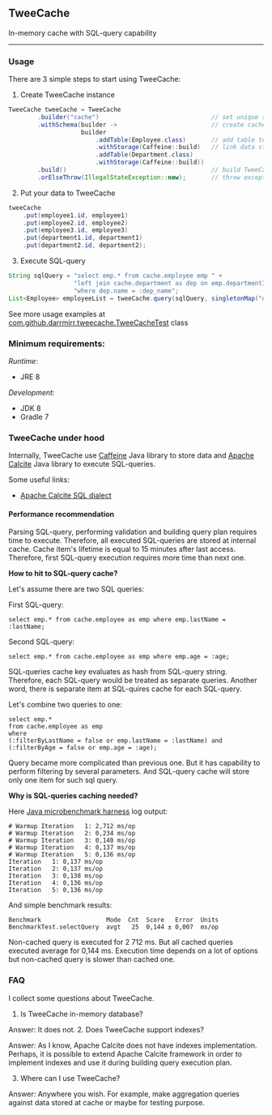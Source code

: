 ## TweeCache
In-memory cache with SQL-query capability
***

### Usage

There are 3 simple steps to start using TweeCache:

1. Create TweeCache instance
```java
TweeCache tweeCache = TweeCache
        .builder("cache")                               // set unique schema name
        .withSchema(builder ->                          // create cache schema
                    builder
                        .addTable(Employee.class)       // add table to schema
                        .withStorage(Caffeine::build)   // link data storage to table
                        .addTable(Department.class)
                        .withStorage(Caffeine::build))
        .build()                                        // build TweeCache
        .orElseThrow(IllegalStateException::new);       // throw exception if something goes wrong
```
2. Put your data to TweeCache
```java
tweeCache
    .put(employee1.id, employee1)
    .put(employee2.id, employee2)
    .put(employee3.id, employee3)
    .put(department1.id, department1)
    .put(department2.id, department2);
```
3. Execute SQL-query
```java
String sqlQuery = "select emp.* from cache.employee emp " +
                  "left join cache.department as dep on emp.departmentId = dep.id " +
                  "where dep.name = :dep_name";
List<Employee> employeeList = tweeCache.query(sqlQuery, singletonMap("dep_name", "IT department"), employeeRowMapper());
```

See more usage examples at [com.github.darrmirr.tweecache.TweeCacheTest](https://github.com/DarrMirr/TweeCache/blob/main/src/test/java/com/github/darrmirr/tweecache/TweeCacheTest.java) class

### Minimum requirements:

*Runtime:*
- JRE 8

*Development:*
- JDK 8
- Gradle 7

### TweeCache under hood

Internally, TweeCache use [Caffeine](https://github.com/ben-manes/caffeine) Java library to store data and [Apache Calcite](https://calcite.apache.org) Java library to execute SQL-queries.

Some useful links:
- [Apache Calcite SQL dialect](https://calcite.apache.org/docs/reference.html)

#### Performance recommendation

Parsing SQL-query, performing validation and building query plan requires time to execute. Therefore, all executed SQL-queries are stored at internal cache. Cache item's lifetime is equal to 15 minutes after last access. Therefore, first SQL-query execution requires more time than next one. 

**How to hit to SQL-query cache?**

Let's assume there are two SQL queries:

First SQL-query:
```sqlite-psql
select emp.* from cache.employee as emp where emp.lastName = :lastName;
```
Second SQL-query:
```sqlite-psql
select emp.* from cache.employee as emp where emp.age = :age;
```
SQL-queries cache key evaluates as hash from SQL-query string. Therefore, each SQL-query would be treated as separate queries. Another word, there is separate item at SQL-quires cache for each SQL-query.

Let's combine two queries to one:
```sqlite-psql
select emp.* 
from cache.employee as emp 
where 
(:filterByLastName = false or emp.lastName = :lastName) and 
(:filterByAge = false or emp.age = :age);
```
Query became more complicated than previous one. But it has capability to perform filtering by several parameters. And SQL-query cache will store only one item for such sql query.

**Why is SQL-queries caching needed?**

Here [Java microbenchmark harness](https://openjdk.java.net/projects/code-tools/jmh/) log output:

```
# Warmup Iteration   1: 2,712 ms/op
# Warmup Iteration   2: 0,234 ms/op
# Warmup Iteration   3: 0,140 ms/op
# Warmup Iteration   4: 0,137 ms/op
# Warmup Iteration   5: 0,136 ms/op
Iteration   1: 0,137 ms/op
Iteration   2: 0,137 ms/op
Iteration   3: 0,138 ms/op
Iteration   4: 0,136 ms/op
Iteration   5: 0,136 ms/op
```

And simple benchmark results:
```
Benchmark                  Mode  Cnt  Score   Error  Units
BenchmarkTest.selectQuery  avgt   25  0,144 ± 0,007  ms/op
```

Non-cached query is executed for 2 712 ms. But all cached queries executed average for 0,144 ms. Execution time depends on a lot of options but non-cached query is slower than cached one.

### FAQ

I collect some questions about TweeCache. 

1. Is TweeCache in-memory database?

Answer: It does not.
2. Does TweeCache support indexes?

Answer: 
As I know, Apache Calcite does not have indexes implementation. Perhaps, it is possible to extend Apache Calcite framework in order to implement indexes and use it during building query execution plan.

3. Where can I use TweeCache?

Answer: Anywhere you wish. For example, make aggregation queries against data stored at cache or maybe for testing purpose.